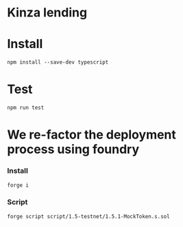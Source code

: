 # Kinza lending

# Install
```
npm install --save-dev typescript
```

# Test 
```
npm run test
```

# We re-factor the deployment process using foundry 
### Install
```
forge i
```
### Script
```
forge script script/1.5-testnet/1.5.1-MockToken.s.sol 
```

